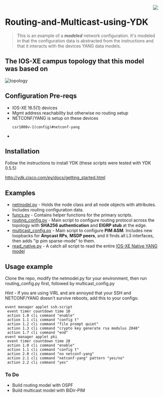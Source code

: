 <img src="https://user-images.githubusercontent.com/1143921/28404945-020c2d66-6cc7-11e7-8829-8129b7eb5ce6.png" align="right" />

# Routing-and-Multicast-using-YDK

> This is an example of a ***modeled*** network configuration.  It's modeled in that the configuration data is abstracted from the instructions and that it interacts with the devices YANG data models.


## The IOS-XE campus topology that this model was based on
![topology](https://user-images.githubusercontent.com/1143921/28403228-8b04ae02-6cbf-11e7-8f57-e7e91595cd18.png)




## Configuration Pre-reqs
* IOS-XE 16.5(1) devices
* Mgmt address reachability but otherwise no routing setup
* NETCONF/YANG is setup on these devices
  ```
  csr1000v-1(config)#netconf-yang
  ```
* 
## Installation

Follow the instructions to install YDK (these scripts were tested with YDK 0.5.5)

http://ydk.cisco.com/py/docs/getting_started.html

## Examples
- [netmodel.py](https://github.com/rkido/Routing-and-Multicast-using-YDK/blob/master/netmodel.py) - Holds the node class and all node objects with attributes.  Includes routing configuration data.
- [funcs.py](https://github.com/rkido/Routing-and-Multicast-using-YDK/blob/master/funcs.py) - Contains helper functions for the primary scripts.
- [routing_config.py](https://github.com/rkido/Routing-and-Multicast-using-YDK/blob/master/routing_config.py) - Main script to configure routing protocol across the topology with **SHA256 authentication** and **EIGRP stub** at the edge.
- [multicast_config.py](https://github.com/rkido/Routing-and-Multicast-using-YDK/blob/master/multicast_config.py) - Main script to configure **PIM ASM**.  Includes new loopbacks for **Anycast RPs**, **MSDP peers**, and it finds all L3 interfaces, then adds "ip pim sparse-mode" to them.
- [read_native.py](https://github.com/rkido/Routing-and-Multicast-using-YDK/blob/master/read_native.py) - A catch all script to read the entire [IOS-XE Native YANG model](https://github.com/YangModels/yang/blob/master/vendor/cisco/xe/1651/Cisco-IOS-XE-native.yang)
## Usage example

Clone the repo, modify the netmodel.py for your environment, then run routing_config.py first, followed by multicast_config.py

*Hint* - If you are using VIRL and are annoyed that your SSH and NETCONF/YANG doesn't survive reboots, add this to your configs:
```
event manager applet ssh-script
 event timer countdown time 10
 action 1.0 cli command "enable"
 action 1.1 cli command "config t"
 action 1.2 cli command "file prompt quiet"
 action 1.3 cli command "crypto key generate rsa modulus 2048"
 action 1.7 cli command "end"
event manager applet pki
 event timer countdown time 20
 action 1.0 cli command "enable"
 action 1.1 cli command "config t"
 action 2.0 cli command "no netconf-yang"
 action 2.1 cli command "netconf-yang" pattern "yes/no"
 action 2.2 cli command "yes"
```

### To Do
- Build routing model with OSPF
- Build multicast model with BiDir-PIM
